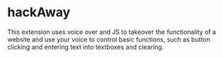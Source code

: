 # hackAway
This extension uses voice over and JS to takeover the functionality of a website and use your voice to control basic functions, such as button clicking and entering text into textboxes and clearing. 

